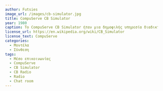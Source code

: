 ```yaml
---
author: Futsies
image_url: /images/cb-simulator.jpg
title: CompuServe CB Simulator
year: 1980
caption: Το CompuServe CB Simulator ήταν μια δημοφιλής υπηρεσία διαδικτυακής συνομιλίας που κυκλοφόρησε από την CompuServe τη δεκαετία του 1980. Το CB Simulator σχεδιάστηκε για να μιμηθεί την εμπειρία χρήσης ενός ραδιοφώνου Citizens' Band (CB), που ήταν μια δημοφιλής τεχνολογία επικοινωνίας τις δεκαετίας του 1970 και του 1980. Ο προσομοιωτής CB επέτρεπε στους χρήστες να δημιουργούν «κανάλια»/δωμάτια συνομιλίας στα οποία μπορούσαν να συμμετέχουν σε συνομιλίες με άλλους χρήστες. Η υπηρεσία υποστήριζε την ανταλλαγή μηνυμάτων με κείμενο(text-based) και οι χρήστες μπορούσαν να επιλέξουν ένα όνομα "οθόνης"(sreen-name) για χρήση στα δωμάτια συνομιλίας. Το CB Simulator ήταν ένα από τα πρώτα παραδείγματα διαδικτυακής συνομιλίας και ήταν πολύ δημοφιλές στην εποχή του. Τελικά αντικαταστάθηκε από νεότερες τεχνολογίες συνομιλίας, αλλά παραμένει σημαντικό μέρος της ιστορίας της διαδικτυακής επικοινωνίας.
license_url: https://en.wikipedia.org/wiki/CB_Simulator
license_text: CompuServe
categories:
  - Μοντέλα
  - Σύνθεση
tags:
  - Μέσο επικοινωνίας
  - CompuServe
  - CB Simulator
  - CB Radio
  - Radio
  - Chat room
---
```

